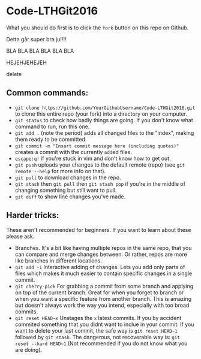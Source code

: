 # Code-LTHGit2016

What you should do first is to click the `fork` button on this repo on Github.

Detta går super bra ju!!!!

BLA BLA BLA BLA BLA  BLA

HEJEHJEHEJEH

delete
## Common commands:

* `git clone https://github.com/YourGithubUsername/Code-LTHGit2016.git` to clone this entire repo (your fork) into a directory on your computer.
* `git status` to check how badly things are going. If you don't know what command to run, run this one.
* `git add .` (note the period) adds all changed files to the "index", making them ready to be committed.
* `git commit -m "Insert commit message here (including quotes)"` creates a commit with the currently `add`ed files.
* `escape:q!` if you're stuck in vim and don't know how to get out.
* `git push` uploads your changes to the default remote (repo) (see `git remote --help` for more info on that).
* `git pull` to download changes in the repo.
* `git stash` then `git pull` then `git stash pop` if you're in the middle of changing something but still want to pull.
* `git diff` to show line changes you've made.

## Harder tricks:

These aren't recommended for beginners. If you want to learn about these please ask.

* Branches. It's a bit like having multiple repos in the same repo, that you can compare and merge changes between. Or rather, repos are more like branches in different locations.
* `git add -i` Interactive adding of changes. Lets you add only parts of files which makes it much easier to contain specific changes in a single commit.
* `git cherry-pick` For grabbing a commit from some branch and applying on top of the current branch. Great for when you forget to branch or when you want a specific feature from another branch. This is amazing but doesn't always work the way you intend, especially with too broad commits.
* `git reset HEAD~x` Unstages the `x` latest commits. If you by accident commited something that you didnt want to inclue in your commit. If you want to delete your last commit, the safe way is `git reset HEAD~1` followed by `git stash`. The dangerous, not recoverable way is: `git reset --hard HEAD~1` (Not recommended if you do not know what you are doing).

